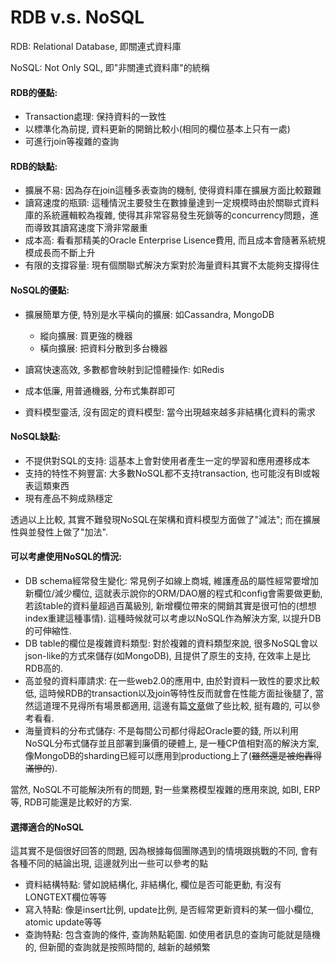 # RDB v.s. NoSQL

RDB: Relational Database, 即關連式資料庫

NoSQL: Not Only SQL, 即"非關連式資料庫"的統稱

#### RDB的優點:

* Transaction處理: 保持資料的一致性
* 以標準化為前提, 資料更新的開銷比較小\(相同的欄位基本上只有一處\)
* 可進行join等複雜的查詢

#### RDB的缺點:

* 擴展不易: 因為存在join這種多表查詢的機制, 使得資料庫在擴展方面比較艱難
* 讀寫速度的瓶頸: 這種情況主要發生在數據量達到一定規模時由於關聯式資料庫的系統邏輯較為複雜, 使得其非常容易發生死鎖等的concurrency問題，進而導致其讀寫速度下滑非常嚴重
* 成本高: 看看那精美的Oracle Enterprise Lisence費用, 而且成本會隨著系統規模成長而不斷上升
* 有限的支撐容量: 現有個關聯式解決方案對於海量資料其實不太能夠支撐得住

#### NoSQL的優點:

* 擴展簡單方便, 特別是水平橫向的擴展: 如Cassandra, MongoDB

  * 縱向擴展: 買更強的機器
  * 橫向擴展: 把資料分散到多台機器

* 讀寫快速高效, 多數都會映射到記憶體操作: 如Redis

* 成本低廉, 用普通機器, 分布式集群即可

* 資料模型靈活, 沒有固定的資料模型: 當今出現越來越多非結構化資料的需求

#### NoSQL缺點:

* 不提供對SQL的支持: 這基本上會對使用者產生一定的學習和應用遷移成本
* 支持的特性不夠豐富: 大多數NoSQL都不支持transaction, 也可能沒有BI或報表這類東西
* 現有產品不夠成熟穩定

透過以上比較, 其實不難發現NoSQL在架構和資料模型方面做了"減法"; 而在擴展性與並發性上做了"加法".

#### 可以考慮使用NoSQL的情況:

* DB schema經常發生變化: 常見例子如線上商城, 維護產品的屬性經常要增加新欄位/減少欄位, 這就表示說你的ORM/DAO層的程式和config會需要做更動, 若該table的資料量超過百萬級別, 新增欄位帶來的開銷其實是很可怕的\(想想index重建這種事情\). 這種時候就可以考慮以NoSQL作為解決方案, 以提升DB的可伸縮性.
* DB table的欄位是複雜資料類型: 對於複雜的資料類型來說, 很多NoSQL會以json-like的方式來儲存\(如MongoDB\), 且提供了原生的支持, 在效率上是比RDB高的.
* 高並發的資料庫請求: 在一些web2.0的應用中, 由於對資料一致性的要求比較低, 這時候RDB的transaction以及join等特性反而就會在性能方面扯後腿了, 當然這道理不見得所有場景都適用, 這邊有篇[文章](http://artur.ejsmont.org/blog/content/insert-performance-comparison-of-nosql-vs-sql-servers)做了些比較, 挺有趣的, 可以參考看看.
* 海量資料的分布式儲存: 不是每間公司都付得起Oracle要的錢, 所以利用NoSQL分布式儲存並且部署到廉價的硬體上, 是一種CP值相對高的解決方案, 像MongoDB的sharding已經可以應用到productiong上了\(~~雖然還是被炮轟得滿慘的~~\).

當然, NoSQL不可能解決所有的問題, 對一些業務模型複雜的應用來說, 如BI, ERP等, RDB可能還是比較好的方案.



#### 選擇適合的NoSQL

這其實不是個很好回答的問題, 因為根據每個團隊遇到的情境跟挑戰的不同, 會有各種不同的結論出現, 這邊就列出一些可以參考的點

* 資料結構特點: 譬如說結構化, 非結構化, 欄位是否可能更動, 有沒有LONGTEXT欄位等等
* 寫入特點: 像是insert比例, update比例, 是否經常更新資料的某一個小欄位, atomic update等等
* 查詢特點: 包含查詢的條件, 查詢熱點範圍. 如使用者訊息的查詢可能就是隨機的, 但新聞的查詢就是按照時間的, 越新的越頻繁



